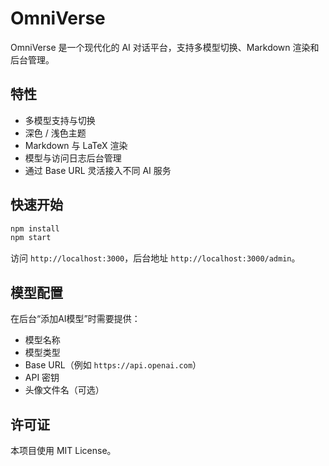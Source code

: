 # OmniVerse

OmniVerse 是一个现代化的 AI 对话平台，支持多模型切换、Markdown 渲染和后台管理。

## 特性
- 多模型支持与切换
- 深色 / 浅色主题
- Markdown 与 LaTeX 渲染
- 模型与访问日志后台管理
- 通过 Base URL 灵活接入不同 AI 服务

## 快速开始
```bash
npm install
npm start
```
访问 `http://localhost:3000`，后台地址 `http://localhost:3000/admin`。

## 模型配置
在后台“添加AI模型”时需要提供：
- 模型名称
- 模型类型
- Base URL（例如 `https://api.openai.com`）
- API 密钥
- 头像文件名（可选）

## 许可证
本项目使用 MIT License。

